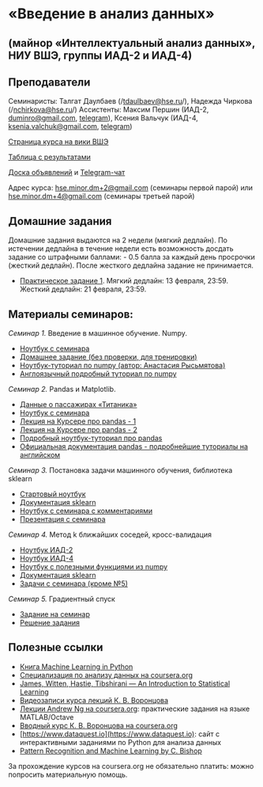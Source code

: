 # «Введение в анализ данных»
## (майнор «Интеллектуальный анализ данных», НИУ ВШЭ, группы ИАД-2 и ИАД-4)

## Преподаватели
Семинаристы: Талгат Даулбаев (/tdaulbaev@hse.ru/), Надежда Чиркова (/nchirkova@hse.ru/)
Ассистенты: Максим Першин (ИАД-2, duminro@gmail.com, [telegram](https://t.me/Skvidvardin)), Ксения Вальчук (ИАД-4, ksenia.valchuk@gmail.com, [telegram](https://t.me/nu_takoe))

[Страница курса на вики ВШЭ](http://wiki.cs.hse.ru/%D0%9C%D0%B0%D0%B9%D0%BD%D0%BE%D1%80_%D0%98%D0%BD%D1%82%D0%B5%D0%BB%D0%BB%D0%B5%D0%BA%D1%82%D1%83%D0%B0%D0%BB%D1%8C%D0%BD%D1%8B%D0%B9_%D0%B0%D0%BD%D0%B0%D0%BB%D0%B8%D0%B7_%D0%B4%D0%B0%D0%BD%D0%BD%D1%8B%D1%85/%D0%92%D0%B2%D0%B5%D0%B4%D0%B5%D0%BD%D0%B8%D0%B5_%D0%B2_%D0%B0%D0%BD%D0%B0%D0%BB%D0%B8%D0%B7_%D0%B4%D0%B0%D0%BD%D0%BD%D1%8B%D1%85)

[Таблица с результатами](https://docs.google.com/spreadsheets/d/1sFKaErC0N7YteroaNS8N9JkHZUdWKc3RFv1wv5kGyzw/edit)

[Доска объявлений](https://t.me/iad24) и [Telegram-чат](https://t.me/iad24chat)

Адрес курса: hse.minor.dm+2@gmail.com (семинары первой парой) или hse.minor.dm+4@gmail.com (семинары третьей парой)

## Домашние задания
Домашние задания выдаются на 2 недели (мягкий дедлайн). По истечении дедлайна в течение недели есть возможность досдать задание со штрафными баллами: - 0.5 балла за каждый день просрочки (жесткий дедлайн). После жесткого дедлайна задание не принимается.
* [Практическое задание 1](https://github.com/AnastasiaRysmyatova/IAD-1/blob/master/materials/HW1_Username.ipynb). Мягкий дедлайн: 13 февраля, 23:59. Жесткий дедлайн: 21  февраля, 23:59.

## Материалы семинаров:
*Семинар 1.* Введение в машинное обучение. Numpy.
* [Ноутбук с семинара](https://github.com/iad-24/seminars/blob/master/materials/sem1.ipynb)
* [Домашнее задание (без проверки, для тренировки)](https://github.com/iad-24/seminars/blob/master/materials/hw_sem1_opt.ipynb)
* [Ноутбук-туториал по numpy (автор: Анастасия Рысьмятова)](https://github.com/iad-24/seminars/blob/master/materials/ipython_notebook_numpy.ipynb)
* [Англоязычный подробный туториал по numpy](http://nbviewer.jupyter.org/github/Atlas7/scipy-tentative-numpy-tutorials/blob/master/tentative-numpy-tutorial.ipynb)

*Семинар 2.* Pandas и Matplotlib.
* [Данные о пассажирах «Титаника»](https://raw.githubusercontent.com/iad34/seminars/master/materials/data_sem1.csv)
* [Ноутбук с семинара](https://github.com/iad-24/seminars/blob/master/materials/seminar_pandas.ipynb)
* [Лекция на Курсере про pandas - 1](https://www.coursera.org/learn/mathematics-and-python/lecture/rcjAW/pandas-data-frame)
* [Лекция на Курсере про pandas - 2](https://www.coursera.org/learn/mathematics-and-python/lecture/lsXAR/pandas-indieksatsiia-i-sieliektsiia)
* [Подробный ноутбук-туториал про pandas](https://github.com/nadiinchi/HSE_minor_DataAnalysis_seminars_iad16/blob/master/materials/Seminar3_pandas.ipynb)
* [Официальная документация pandas - подробнейшие туториалы на английском](http://pandas.pydata.org/pandas-docs/stable/10min.html)

*Семинар 3.* Постановка задачи машинного обучения, библиотека sklearn
* [Стартовый ноутбук](https://github.com/iad-24/seminars/blob/master/materials/Seminar_sklearn_starter.ipynb)
* [Документация sklearn](http://scikit-learn.org/stable/index.html)
* [Ноутбук с семинара с комментариями](https://github.com/iad-24/seminars/blob/master/materials/Seminar_sklearn_sol.ipynb)
* [Презентация с семинара](https://github.com/iad-24/seminars/blob/master/materials/presentation_sem3_intro.pdf)

*Семинар 4.* Метод k ближайших соседей, кросс-валидация
* [Ноутбук ИАД-2](https://github.com/iad-24/seminars/blob/master/materials/sem4/sem4_iad2.ipynb)
* [Ноутбук ИАД-4](https://github.com/iad-24/seminars/blob/master/materials/sem4/sem4_iad4.ipynb)
* [Ноутбук с полезными функциями из numpy](https://github.com/iad-24/seminars/blob/master/materials/sem4/sem4_FAQ.ipynb)
* [Документация sklearn](http://scikit-learn.org/stable/index.html)
* [Задачи с семинара (кроме №5)](http://nbviewer.jupyter.org/github/shestakoff/minor_da_2017/blob/master/colloc_knn.ipynb)

*Семинар 5.* Градиентный спуск
* [Задание на семинар](https://github.com/iad-24/seminars/blob/master/materials/Seminar5_3d_task.ipynb)
* [Решение задания](https://github.com/iad-24/seminars/blob/master/materials/Seminar5_3d_solution.ipynb)

## Полезные ссылки
* [Книга Machine Learning in Python](http://books.tarsoit.com/Python%20Machine%20Learning.pdf)
* [Специализация по анализу данных на coursera.org](https://ru.coursera.org/specializations/machine-learning-data-analysis)
* [James, Witten, Hastie, Tibshirani — An Introduction to Statistical Learning](http://www-bcf.usc.edu/~gareth/ISL/ISLR%20Sixth%20Printing.pdf)
* [Видеозаписи курса лекций К. В. Воронцова](https://yandexdataschool.ru/edu-process/courses/machine-learning)
* [Лекции Andrew Ng на coursera.org](https://www.coursera.org/learn/machine-learning): практические задания на языке MATLAB/Octave
* [Вводный курс К. В. Воронцова на coursera.org](https://www.coursera.org/learn/introduction-machine-learning)
* [https://www.dataquest.io](https://www.dataquest.io): сайт с интерактивными заданиями по Python для анализа данных
* [Pattern Recognition and Machine Learning by C. Bishop](http://www.rmki.kfki.hu/~banmi/elte/Bishop%20-%20Pattern%20Recognition%20and%20Machine%20Learning.pdf)

За прохождение курсов на coursera.org не обязательно платить: можно попросить материальную помощь.
